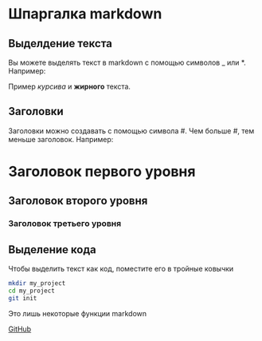 # Шпаргалка markdown
## Выделдение текста
Вы можете выделять текст в markdown с помощью символов _ или *. Например:

Пример _курсива_ и **жирного** текста.
## Заголовки
Заголовки можно создавать с помощью символа #. Чем больше #, тем меньше заголовок. Например:

# Заголовок первого уровня
## Заголовок второго уровня
### Заголовок третьего уровня
## Выделение кода 
Чтобы выделить текст как код, поместите его в тройные ковычки

```bash
mkdir my_project
cd my_project
git init
```
Это лишь некоторые функции markdown

[GitHub](https://github.com/ "https://github.com/")

